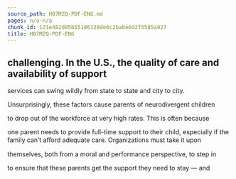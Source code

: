 ```yaml
---
source_path: H07MZQ-PDF-ENG.md
pages: n/a-n/a
chunk_id: 121e482d85b15186128de6c2babe6d2f5585a927
title: H07MZQ-PDF-ENG
---
```

## challenging. In the U.S., the quality of care and availability of support

services can swing wildly from state to state and city to city.

Unsurprisingly, these factors cause parents of neurodivergent children

to drop out of the workforce at very high rates. This is often because

one parent needs to provide full-time support to their child, especially if the family can’t aﬀord adequate care. Organizations must take it upon

themselves, both from a moral and performance perspective, to step in

to ensure that these parents get the support they need to stay — and
